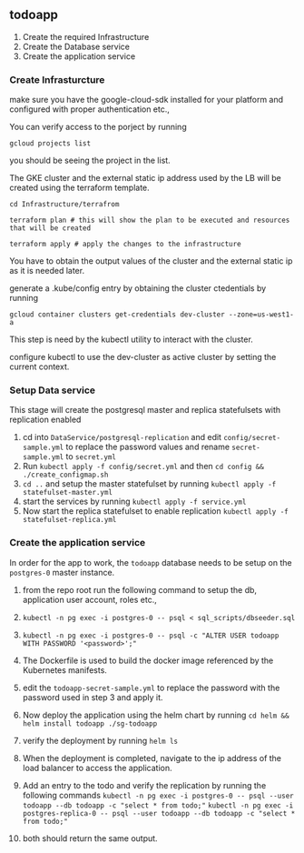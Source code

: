 ## todoapp

1. Create the required Infrastructure
2. Create the Database service
3. Create the application service

### Create Infrasturcture

make sure you have the google-cloud-sdk installed for your platform and configured with proper authentication etc.,

You can verify access to the porject by running

`gcloud projects list`

you should be seeing the project in the list.

The GKE cluster and the external static ip address used by the LB will be created using the terraform template.

`cd Infrastructure/terrafrom`

`terraform plan # this will show the plan to be executed and resources that will be created`

`terraform apply # apply the changes to the infrastructure`

You have to obtain the output values of the cluster and the external static ip as it is needed later.

generate a .kube/config entry by obtaining the cluster ctedentials by running

`gcloud container clusters get-credentials dev-cluster --zone=us-west1-a`

This step is need by the kubectl utility to interact with the cluster.

configure kubectl to use the dev-cluster as active cluster by setting the current context.


### Setup Data service

This stage will create the postgresql master and replica statefulsets with replication enabled

1. cd into `DataService/postgresql-replication` and edit `config/secret-sample.yml` to replace the password values and rename `secret-sample.yml` to `secret.yml`
2. Run `kubectl apply -f config/secret.yml` and then `cd config && ./create_configmap.sh`
3. `cd ..` and setup the master statefulset by running `kubectl apply -f statefulset-master.yml`
4. start the services by running `kubectl apply -f service.yml`
5. Now start the replica statefulset to enable replication `kubectl apply -f statefulset-replica.yml`

### Create the application service

In order for the app to work, the `todoapp` database needs to be setup on the `postgres-0` master instance.

1. from the repo root run the following command to setup the db, application user account, roles etc.,
2. `kubectl -n pg exec -i postgres-0 -- psql < sql_scripts/dbseeder.sql`
3. `kubectl -n pg exec -i postgres-0 -- psql -c "ALTER USER todoapp WITH PASSWORD '<password>';"`
4. The Dockerfile is used to build the docker image referenced by the Kubernetes manifests.
5. edit the `todoapp-secret-sample.yml` to replace the password with the password used in step 3 and apply it.
6. Now deploy the application using the helm chart by running `cd helm && helm install todoapp ./sg-todoapp`
7. verify the deployment by running `helm ls`
8. When the deployment is completed, navigate to the ip address of the load balancer to access the application.
9. Add an entry to the todo and verify the replication by running the following commands
    `kubectl -n pg exec -i postgres-0 -- psql --user todoapp --db todoapp -c "select * from todo;"`
    `kubectl -n pg exec -i postgres-replica-0 -- psql --user todoapp --db todoapp -c "select * from todo;"`

10. both should return the same output.